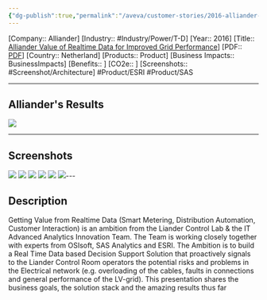 ```yaml
---
{"dg-publish":true,"permalink":"/aveva/customer-stories/2016-alliander-alliander-value-of-realtime-data-for-improved-grid-performance/"}
---
```


[Company:: Alliander]
[Industry:: #Industry/Power/T-D]
[Year:: 2016]
[Title:: [Alliander Value of Realtime Data for Improved Grid Performance](https://resources.osisoft.com/presentations/alliander-value-of-realtime-data-for-improved-grid-performance/)]
[PDF:: [PDF](https://cdn.osisoft.com/osi/presentations/2016-users-conference-emea-berlin/2016-users-conference-emea-berlin-d2-TD-E040-Alliander-Hagemans-Value-of-Real-Time-data-for-Improved-Grid-Performance.pdf)]
[Country:: Netherland]
[Products:: Product]
[Business Impacts:: BusinessImpacts]
[Benefits:: ]
[CO2e:: ]
[Screenshots:: #Screenshot/Architecture]
#Product/ESRI #Product/SAS  

---
## Alliander's Results
![](https://i.imgur.com/7UupjW7.png)

---
## Screenshots
![](https://i.imgur.com/fHQScTQ.png)
![](https://i.imgur.com/exedUsY.png)
![](https://i.imgur.com/y3Z7y2Y.png)
![](https://i.imgur.com/I9XS0qs.png)
![](https://i.imgur.com/hB0eHwC.png)
![](https://i.imgur.com/kc5i0gi.png)---
## Description
Getting Value from Realtime Data (Smart Metering, Distribution Automation, Customer Interaction) is an ambition from the Liander Control Lab & the IT Advanced Analytics Innovation Team. The Team is working closely together with experts from OSIsoft, SAS Analytics and ESRI. The Ambition is to build a Real Time Data based Decision Support Solution that proactively signals to the Liander Control Room operators the potential risks and problems in the Electrical network (e.g. overloading of the cables, faults in connections and general performance of the LV-grid). This presentation shares the business goals, the solution stack and the amazing results thus far
